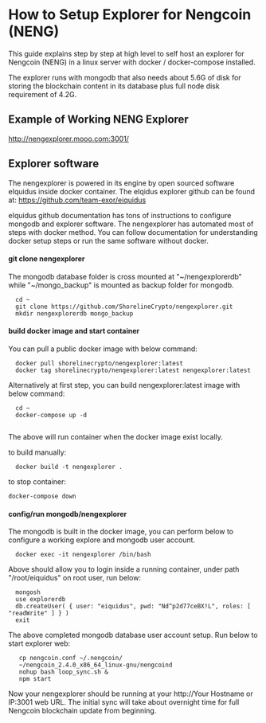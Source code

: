 # How to Setup Explorer for Nengcoin (NENG) 

This guide explains step by step at high level to self host an explorer for Nengcoin (NENG) in a linux server with docker / docker-compose installed.

The explorer runs with mongodb that also needs about 5.6G of disk for storing the blockchain content in its database plus full node disk requirement of 4.2G. 

## Example of Working NENG Explorer

http://nengexplorer.mooo.com:3001/

## Explorer software

The nengexplorer is powered in its engine by open sourced software eIquidus inside docker container. The eIqidus explorer github can be found at:
https://github.com/team-exor/eiquidus

eIquidus github documentation has tons of instructions to configure mongodb and explorer software. The nengexplorer has automated most of steps with docker method.
You can follow documentation for understanding docker setup steps or run the same software without docker. 

#### git clone nengexplorer

The mongodb database folder is cross mounted at "~/nengexplorerdb" while "~/mongo_backup" is mounted as backup folder for mongodb. 

```
  cd ~
  git clone https://github.com/ShorelineCrypto/nengexplorer.git
  mkdir nengexplorerdb mongo_backup

```

#### build docker image and start container

You can pull a public docker image with below command:

```
  docker pull shorelinecrypto/nengexplorer:latest
  docker tag shorelinecrypto/nengexplorer:latest nengexplorer:latest
```

Alternatively at first step, you can build nengexplorer:latest image with below command:

```
  cd ~
  docker-compose up -d
  
```

The above will run container when the docker image exist locally. 

to build manually:

```
  docker build -t nengexplorer .
```

to stop container:
```
docker-compose down
```

#### config/run mongodb/nengexplorer

The mongodb is built in the docker image, you can perform below to configure a working explore and mongodb user account.

```
  docker exec -it nengexplorer /bin/bash
```

Above should allow you to login inside a running container, under path "/root/eiquidus" on root user, run below:
```
  mongosh
  use explorerdb
  db.createUser( { user: "eiquidus", pwd: "Nd^p2d77ceBX!L", roles: [ "readWrite" ] } )
  exit
```

The above completed mongodb database user account setup. Run below to start explorer web:

```
   cp nengcoin.conf ~/.nengcoin/
   ~/nengcoin_2.4.0_x86_64_linux-gnu/nengcoind
   nohup bash loop_sync.sh &
   npm start
```

Now your nengexplorer should be running at your http://Your Hostname or IP:3001 web URL.
The initial sync will take about overnight time for full Nengcoin blockchain update from beginning. 

